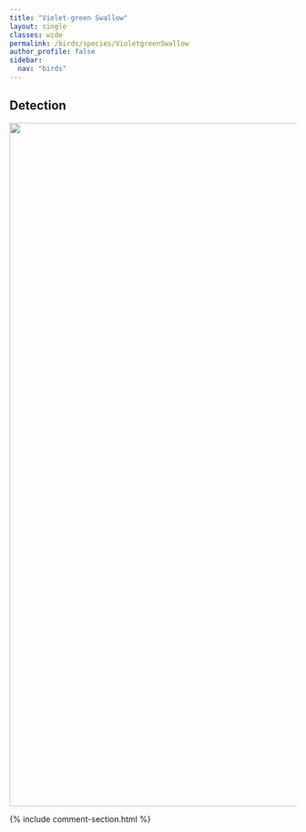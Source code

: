 ```yaml
---
title: "Violet-green Swallow"
layout: single
classes: wide
permalink: /birds/species/VioletgreenSwallow
author_profile: false
sidebar:
  nav: "birds"
---
```


<h2>Detection</h2>

<a href="https://drive.google.com/uc?export=view&id=1bTh-OmRpvrOMergUoAFqU6YKpYXgRqwE">
<img src="https://drive.google.com/uc?export=view&id=1bTh-OmRpvrOMergUoAFqU6YKpYXgRqwE" height = "1200" width = "800">
</a>

{% include comment-section.html %}

